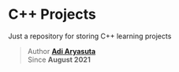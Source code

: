 # C++ Projects
Just a repository for storing C++ learning projects

> Author **[Adi Aryasuta](https://github.com/adiiaryasutaa)** <br />
> Since **August 2021**
